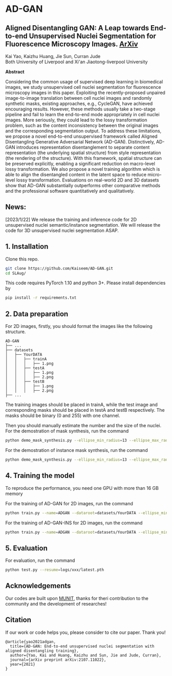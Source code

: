 # AD-GAN

## Aligned Disentangling GAN: A Leap towards End-to-end Unsupervised Nuclei Segmentation for Fluorescence Microscopy Images. [ArXiv](https://arxiv.org/pdf/2107.11022.pdf)
Kai Yao, Kaizhu Huang, Jie Sun, Curran Jude \
Both University of Liverpool and Xi'an Jiaotong-liverpool University 


**Abstract**

Considering the common usage of supervised deep learning in biomedical images, we study unsupervised cell nuclei segmentation for fluorescence microscopy images in this paper. 
Exploiting the recently-proposed unpaired image-to-image translation between  cell nuclei images and randomly synthetic masks, existing approaches, e.g., CycleGAN, have achieved encouraging results. 
However, these methods usually take a two-stage pipeline and fail to learn the end-to-end mode appropriately in cell nuclei images. 
More seriously, they could lead to the lossy transformation problem, such as the content inconsistency between the original images and the corresponding segmentation output. 
To address these limitations, we propose a novel end-to-end unsupervised framework called Aligned Disentangling Generative Adversarial Network (AD-GAN).
Distinctively, AD-GAN introduces representation disentanglement to separate content representation (the underlying spatial structure) from style representation (the rendering of the structure). 
With this framework, spatial structure can be preserved explicitly, enabling a significant reduction on macro-level lossy transformation. 
We also propose a novel training algorithm which is able to align the disentangled content in the latent space to reduce micro-level lossy transformation. 
Evaluations on real-world 2D and  3D datasets show that AD-GAN substantially outperforms other comparative methods and the professional software quantitatively and qualitatively. 

## News:
\[2023/1/22\] We release the training and inference code for 2D unsupervised nuclei semantic/instance segmentation. We will release the code for 3D unsupervised nuclei segmentation ASAP.

## 1. Installation

Clone this repo.
```bash
git clone https://github.com/Kaiseem/AD-GAN.git
cd SLAug/
```

This code requires PyTorch 1.10 and python 3+. Please install dependencies by
```bash
pip install -r requirements.txt
```

## 2. Data preparation
For 2D images, firstly, you should format the images like the following structure. 
```none
AD-GAN
├── ...
├── datasets
│   ├── YourDATA
│   │   ├── trainA
│   │   │   ├── 1.png
│   │   ├── testA
│   │   │   ├── 1.png
│   │   │   ├── 2.png
│   │   ├── testB
│   │   │   ├── 1.png
│   │   │   ├── 2.png
├── ...
```
The training images should be placed in trainA, while the test image and corresponding masks should be placed in testA and testB respectively.
The masks should be binary (0 and 255) with one channel.

Then you should manually estimate the number and the size of the nuclei. \
For the demostration of mask synthesis, run the command 
```bash
python demo_mask_synthesis.py --ellipse_min_radius=13 --ellipse_max_radius=18 --ellipse_min_num=5 --ellipse_max_num=40 --no_inst
```

For the demostration of instance mask synthesis, run the command 
```bash
python demo_mask_synthesis.py --ellipse_min_radius=13 --ellipse_max_radius=18 --ellipse_min_num=5 --ellipse_max_num=40
```

## 4. Training the model
To reproduce the performance, you need one GPU with more than 16 GB memory

For the training of AD-GAN for 2D images, run the command 
```bash
python train.py --name=ADGAN --dataroot=datasets/YourDATA --ellipse_min_radius=XX --ellipse_max_radius=XX --ellipse_min_num=XX --ellipse_max_num=XX --no_inst --dimension=2
```

For the training of AD-GAN-INS for 2D images, run the command 
```bash
python train.py --name=ADGAN --dataroot=datasets/YourDATA --ellipse_min_radius=XX --ellipse_max_radius=XX --ellipse_min_num=XX --ellipse_max_num=XX --dimension=2
```

## 5. Evaluation
For evaluation, run the command 
```bash
python test.py --resume=logs/xxx/latest.pth
```

## Acknowledgements

Our codes are built upon [MUNIT](https://github.com/NVlabs/MUNIT), thanks for theri contribution to the community and the development of researches!

## Citation
If our work or code helps you, please consider to cite our paper. Thank you!

```
@article{yao2021adgan,
  title={AD-GAN: End-to-end unsupervised nuclei segmentation with aligned disentangling training},
  author={Yao, Kai and Huang, Kaizhu and Sun, Jie and Jude, Curran},
  journal={arXiv preprint arXiv:2107.11022},
  year={2021}
}
```